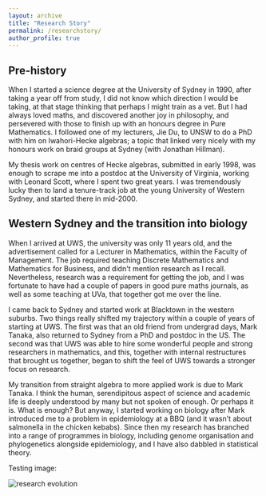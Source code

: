 ```yaml
---
layout: archive
title: "Research Story"
permalink: /researchstory/
author_profile: true
---
```



<!-- Brief academic bio
======
 -->

Pre-history
---
When I started a science degree at the University of Sydney in 1990, after taking a year off from study, I did not know which direction I would be taking, at that stage thinking that perhaps I might train as a vet.  But I had always loved maths, and discovered another joy in philosophy, and persevered with those to finish up with an honours degree in Pure Mathematics.  I followed one of my lecturers, Jie Du, to UNSW to do a PhD with him on Iwahori-Hecke algebras; a topic that linked very nicely with my honours work on braid groups at Sydney (with Jonathan Hillman).

My thesis work on centres of Hecke algebras, submitted in early 1998, was enough to scrape me into a postdoc at the University of Virginia, working with Leonard Scott, where I spent two great years.  I was tremendously lucky then to land a tenure-track job at the young University of Western Sydney, and started there in mid-2000.

Western Sydney and the transition into biology
---
When I arrived at UWS, the university was only 11 years old, and the advertisement called for a Lecturer in Mathematics, within the Faculty of Management.  The job required teaching Discrete Mathematics and Mathematics for Business, and didn't mention research as I recall.  Nevertheless, research was a requirement for getting the job, and I was fortunate to have had a couple of papers in good pure maths journals, as well as some teaching at UVa, that together got me over the line.

I came back to Sydney and started work at Blacktown in the western suburbs.  Two things really shifted my trajectory within a couple of years of starting at UWS.  The first was that an old friend from undergrad days, Mark Tanaka, also returned to Sydney from a PhD and postdoc in the US.  The second was that UWS was able to hire some wonderful people and strong researchers in mathematics, and this, together with internal restructures that brought us together, began to shift the feel of UWS towards a stronger focus on research.

My transition from straight algebra to more applied work is due to Mark Tanaka.  I think the human, serendipitous aspect of science and academic life is deeply understood by many but not spoken of enough.  Or perhaps it is. What is enough?  But anyway, I started working on biology after Mark introduced me to a problem in epidemiology at a BBQ (and it wasn't about salmonella in the chicken kebabs).  Since then my research has branched into a range of programmes in biology, including genome organisation and phylogenetics alongside epidemiology, and I have also dabbled in statistical theory.


Testing image:

![research evolution](career-map.jpg)
